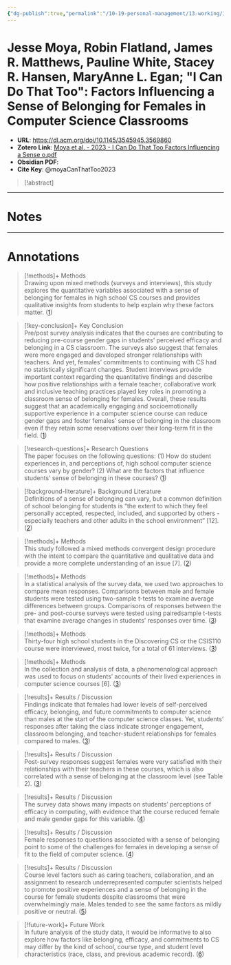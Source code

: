```yaml
---
{"dg-publish":true,"permalink":"/10-19-personal-management/13-working/13-05-sigcse-2024/moya-et-al-2023-i-can-do-that-too-factors-influencing-a-sense-of-belonging-for-females-in-computer-science-classrooms/"}
---
```



# Jesse Moya, Robin Flatland, James R. Matthews, Pauline White, Stacey R. Hansen, MaryAnne L. Egan; "I Can Do That Too": Factors Influencing a Sense of Belonging for Females in Computer Science Classrooms

- **URL**: https://dl.acm.org/doi/10.1145/3545945.3569860
- **Zotero Link**: [Moya et al. - 2023 - I Can Do That Too Factors Influencing a Sense o.pdf](zotero://select/library/items/U8GUJ5KU)
- **Obsidian PDF**:
- **Cite Key**: @moyaCanThatToo2023

> [!abstract]
> 

---
# Notes

---
# Annotations

> [!methods]+ Methods  
>Drawing upon mixed methods (surveys and interviews), this study explores the quantitative variables associated with a sense of belonging for females in high school CS courses and provides qualitative insights from students to help explain why these factors matter. ([1](zotero://open-pdf/library/items/U8GUJ5KU?page=1&annotation=7JASVVQB)) 


> [!key-conclusion]+ Key Conclusion  
>Pre/post survey analysis indicates that the courses are contributing to reducing pre-course gender gaps in students’ perceived efficacy and belonging in a CS classroom. The surveys also suggest that females were more engaged and developed stronger relationships with teachers. And yet, females’ commitments to continuing with CS had no statistically significant changes. Student interviews provide important context regarding the quantitative findings and describe how positive relationships with a female teacher, collaborative work and inclusive teaching practices played key roles in promoting a classroom sense of belonging for females. Overall, these results suggest that an academically engaging and socioemotionally supportive experience in a computer science course can reduce gender gaps and foster females’ sense of belonging in the classroom even if they retain some reservations over their long-term fit in the field. ([1](zotero://open-pdf/library/items/U8GUJ5KU?page=1&annotation=LLE24RDF)) 


> [!research-questions]+ Research Questions  
>The paper focuses on the following questions: (1) How do student experiences in, and perceptions of, high school computer science courses vary by gender? (2) What are the factors that influence students’ sense of belonging in these courses? ([1](zotero://open-pdf/library/items/U8GUJ5KU?page=1&annotation=JPCRGPPY)) 


> [!background-literature]+ Background Literature  
>Definitions of a sense of belonging can vary, but a common definition of school belonging for students is “the extent to which they feel personally accepted, respected, included, and supported by others -especially teachers and other adults in the school environment” [12]. ([2](zotero://open-pdf/library/items/U8GUJ5KU?page=2&annotation=H57FUQ4X)) 


> [!methods]+ Methods  
>This study followed a mixed methods convergent design procedure with the intent to compare the quantitative and qualitative data and provide a more complete understanding of an issue [7]. ([2](zotero://open-pdf/library/items/U8GUJ5KU?page=2&annotation=8V57WTLE)) 


> [!methods]+ Methods  
>In a statistical analysis of the survey data, we used two approaches to compare mean responses. Comparisons between male and female students were tested using two-sample t-tests to examine average differences between groups. Comparisons of responses between the pre- and post-course surveys were tested using pairedsample t-tests that examine average changes in students’ responses over time. ([3](zotero://open-pdf/library/items/U8GUJ5KU?page=3&annotation=K3L7W3G2)) 


> [!methods]+ Methods  
>Thirty-four high school students in the Discovering CS or the CSIS110 course were interviewed, most twice, for a total of 61 interviews. ([3](zotero://open-pdf/library/items/U8GUJ5KU?page=3&annotation=6PU2KXGS)) 


> [!methods]+ Methods  
>In the collection and analysis of data, a phenomenological approach was used to focus on students’ accounts of their lived experiences in computer science courses [6]. ([3](zotero://open-pdf/library/items/U8GUJ5KU?page=3&annotation=DYRYVYBP)) 


> [!results]+ Results / Discussion  
>Findings indicate that females had lower levels of self-perceived efficacy, belonging, and future commitments to computer science than males at the start of the computer science classes. Yet, students’ responses after taking the class indicate stronger engagement, classroom belonging, and teacher-student relationships for females compared to males. ([3](zotero://open-pdf/library/items/U8GUJ5KU?page=3&annotation=NBIUYX5J)) 


> [!results]+ Results / Discussion  
>Post-survey responses suggest females were very satisfied with their relationships with their teachers in these courses, which is also correlated with a sense of belonging at the classroom level (see Table 2). ([3](zotero://open-pdf/library/items/U8GUJ5KU?page=3&annotation=2C7PSXHH)) 


> [!results]+ Results / Discussion  
>The survey data shows many impacts on students’ perceptions of efficacy in computing, with evidence that the course reduced female and male gender gaps for this variable. ([4](zotero://open-pdf/library/items/U8GUJ5KU?page=4&annotation=S2FUNY4W)) 


> [!results]+ Results / Discussion  
>Female responses to questions associated with a sense of belonging point to some of the challenges for females in developing a sense of fit to the field of computer science. ([4](zotero://open-pdf/library/items/U8GUJ5KU?page=4&annotation=PM4CWHLJ)) 


> [!results]+ Results / Discussion  
>Course level factors such as caring teachers, collaboration, and an assignment to research underrepresented computer scientists helped to promote positive experiences and a sense of belonging in the course for female students despite classrooms that were overwhelmingly male. Males tended to see the same factors as mildly positive or neutral. ([5](zotero://open-pdf/library/items/U8GUJ5KU?page=5&annotation=P9QDFEL9)) 


> [!future-work]+ Future Work  
>In future analysis of the study data, it would be informative to also explore how factors like belonging, efficacy, and commitments to CS may differ by the kind of school, course type, and student level characteristics (race, class, and previous academic record). ([6](zotero://open-pdf/library/items/U8GUJ5KU?page=6&annotation=5PBAFYGR)) 





